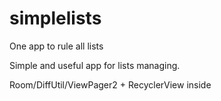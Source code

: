 # simplelists
One app to rule all lists

Simple and useful app for lists managing.

Room/DiffUtil/ViewPager2 + RecyclerView inside
